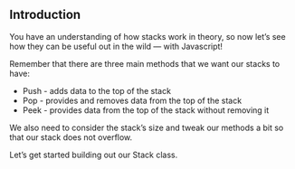 ## Introduction

You have an understanding of how stacks work in theory, so now let’s see how they can be useful out in the wild — with Javascript!

Remember that there are three main methods that we want our stacks to have:

- Push - adds data to the top of the stack
- Pop - provides and removes data from the top of the stack
- Peek - provides data from the top of the stack without removing it

We also need to consider the stack’s size and tweak our methods a bit so that our stack does not overflow.

Let’s get started building out our Stack class.
